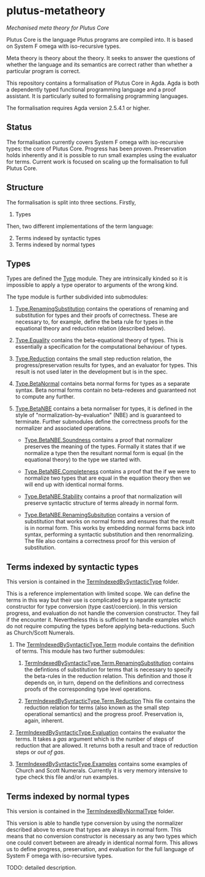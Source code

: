# plutus-metatheory
*Mechanised meta theory for Plutus Core*

Plutus Core is the language Plutus programs are compiled into. It is
based on System F omega with iso-recursive types.

Meta theory is theory about the theory. It seeks to answer the
questions of whether the language and its semantics are correct rather
than whether a particular program is correct.

This repository contains a formalisation of Plutus Core in Agda. Agda
is both a dependently typed functional programming language and a
proof assistant. It is particularly suited to formalising programming
languages.

The formalisation requires Agda version 2.5.4.1 or higher.

## Status

The formalisation currently covers System F omega with iso-recursive
types: the core of Plutus Core. Progress has been proven. Preservation
holds inherently and it is possible to run small examples using the
evaluator for terms. Current work is focused on scaling up the
formalisation to full Plutus Core.

## Structure

The formalisation is split into three sections. Firstly,

1. Types

Then, two different implementations of the term language:

2. Terms indexed by syntactic types
3. Terms indexed by normal types

## Types

Types are defined the [Type](Type.lagda) module. They are
intrinsically kinded so it is impossible to apply a type operator to
arguments of the wrong kind.

The type module is further subdivided into submodules:

1. [Type.RenamingSubstitution](Type/RenamingSubstitution.lagda)
contains the operations of renaming and substitution for types and
their proofs of correctness. These are necessary to, for example,
define the beta rule for types in the equational theory and reduction
relation (described below).

2. [Type.Equality](Type/Equality.lagda) contains the beta-equational
theory of types. This is essentially a specification for the
computational behaviour of types.

3. [Type.Reduction](Type/Reduction.lagda) contains the small step
reduction relation, the progress/preservation results for types, and
an evaluator for types. This result is not used later in the
development but is in the spec.

4. [Type.BetaNormal](Type/BetaNormal.lagda) contains beta normal forms
for types as a separate syntax. Beta normal forms contain no
beta-redexes and guaranteed not to compute any further.

5. [Type.BetaNBE](Type/BetaNBE.lagda) contains a beta normaliser for
types, it is defined in the style of "normalization-by-evaluation"
(NBE) and is guaranteed to terminate. Further submodules define the
correctness proofs for the normalizer and associated operations.

   * [Type.BetaNBE.Soundness](Type/BetaNBE/Soundness.lagda) contains a
     proof that normalizer preserves the meaning of the types. Formally it
     states that if we normalize a type then the resultant normal form is
     equal (in the equational theory) to the type we started with.
 
   * [Type.BetaNBE.Completeness](Type/BetaNBE/Completeness.lagda)
     contains a proof that the if we were to normalize two types that are
     equal in the equation theory then we will end up with identical normal
     forms.
 
   * [Type.BetaNBE.Stability](Type/BetaNBE/Stability.lagda) contains a
     proof that normalization will preserve syntactic structure of terms
     already in normal form.
 
   * [Type.BetaNBE.RenamingSubsitution](Type/BetaNBE/RenamingSubstitution.lagda)
     contains a version of substitution that works on normal forms and
     ensures that the result is in normal form. This works by embedding
     normal forms back into syntax, performing a syntactic substitution and
     then renormalizing. The file also contains a correctness proof for
     this version of substitution.
     
## Terms indexed by syntactic types

This version is contained in the
[TermIndexedBySyntacticType](TermIndexedBySyntacticType/) folder.

This is a reference implementation with limited scope. We can define
the terms in this way but their use is complicated by a separate
syntactic constructor for type conversion (type cast/coercion). In
this version progress, and evaluation do not handle the
conversion constructor. They fail if the encounter it. Nevertheless
this is sufficient to handle examples which do not require computing
the types before applying beta-reductions. Such as Church/Scott
Numerals.


1. The [TermIndexedBySyntacticType.Term](TermIndexedBySyntacticType/Term.lagda)
module contains the definition of terms. This module has two further submodules:

   1. [TermIndexedBySyntacticType.Term.RenamingSubstitution](TermIndexedBySyntacticType/Term/RenamingSubstitution.lagda)
      contains the defintions of substitution for terms that is necessary to
      specify the beta-rules in the reduction relation. This definition and
      those it depends on, in turn, depend on the definitions and correctness
      proofs of the corresponding type level operations.

   2. [TermIndexedBySyntacticType.Term.Reduction](TermIndexedBySyntacticType/Term/Reduction.lagda)
      This file contains the reduction relation for terms (also known as the
      small step operational semantics) and the progress proof.
      Preservation is, again, inherent.

2. [TermIndexedBySyntacticType.Evaluation](TermIndexedBySyntacticType/Evaluation.lagda)
contains the evaluator the terms. It takes a *gas* argument which is
the number of steps of reduction that are allowed. It returns both a
result and trace of reduction steps or *out of gas*.

3. [TermIndexedBySyntacticType.Examples](TermIndexedBySyntacticType/Examples.lagda)
contains some examples of Church and Scott Numerals. Currently it is
very memory intensive to type check this file and/or run examples.

## Terms indexed by normal types

This version is contained in the
[TermIndexedByNormalType](TermIndexedByNormalType) folder.

This version is able to handle type conversion by using the normalizer
described above to ensure that types are always in normal form. This
means that no conversion constructor is necessary as any two types
which one could convert between are already in identical normal
form. This allows us to define progress, preservation, and
evaluation for the full language of System F omega with iso-recursive
types.

TODO: detailed description.

